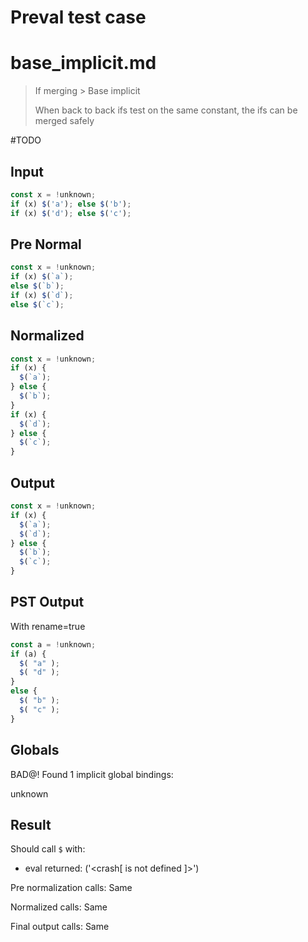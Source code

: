 # Preval test case

# base_implicit.md

> If merging > Base implicit
>
> When back to back ifs test on the same constant, the ifs can be merged safely

#TODO

## Input

`````js filename=intro
const x = !unknown;
if (x) $('a'); else $('b');
if (x) $('d'); else $('c');
`````

## Pre Normal

`````js filename=intro
const x = !unknown;
if (x) $(`a`);
else $(`b`);
if (x) $(`d`);
else $(`c`);
`````

## Normalized

`````js filename=intro
const x = !unknown;
if (x) {
  $(`a`);
} else {
  $(`b`);
}
if (x) {
  $(`d`);
} else {
  $(`c`);
}
`````

## Output

`````js filename=intro
const x = !unknown;
if (x) {
  $(`a`);
  $(`d`);
} else {
  $(`b`);
  $(`c`);
}
`````

## PST Output

With rename=true

`````js filename=intro
const a = !unknown;
if (a) {
  $( "a" );
  $( "d" );
}
else {
  $( "b" );
  $( "c" );
}
`````

## Globals

BAD@! Found 1 implicit global bindings:

unknown

## Result

Should call `$` with:
 - eval returned: ('<crash[ <ref> is not defined ]>')

Pre normalization calls: Same

Normalized calls: Same

Final output calls: Same
